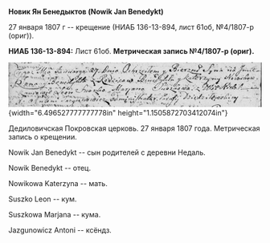 **Новик Ян Бенедыктов (Nowik Jan Benedykt)**

27 января 1807 г -- крещение (НИАБ 136-13-894, лист 61об, №4/1807-р
(ориг)).

**НИАБ 136-13-894:** Лист 61об. **Метрическая запись №4/1807-р (ориг).**

![](./media/bee61aa14a8088d749c03a3d47dd2987268cf853.png){width="6.496527777777778in"
height="1.1505872703412074in"}

Дедиловичская Покровская церковь. 27 января 1807 года. Метрическая
запись о крещении.

Nowik Jan Benedykt -- сын родителей с деревни Недаль.

Nowik Benedykt -- отец.

Nowikowa Katerzyna -- мать.

Suszko Leon -- кум.

Suszkowa Marjana -- кума.

Jazgunowicz Antoni -- ксёндз.
